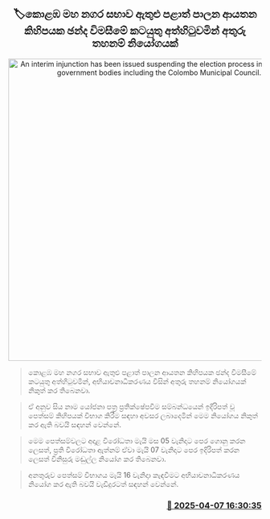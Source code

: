<p align='center'><b><h2 align='center' title='An interim injunction has been issued suspending the election process in several local government bodies including the Colombo Municipal Council.'>🏷කොළඹ මහ නගර සභාව ඇතුළු පළාත් පාලන ආයතන කිහිපයක ඡන්ද විමසීමේ කටයුතු අත්හිටුවමින් අතුරු තහනම් නියෝගයක්</h2></b></p>
<p align='center'><img src='https://helakuru.sgp1.cdn.digitaloceanspaces.com/esana/images/lib/local-government-election-2025.jpg' width='600' alt='An interim injunction has been issued suspending the election process in several local government bodies including the Colombo Municipal Council.'></p>

> කොළඹ මහ නගර සභාව ඇතුළු පළාත් පාලන ආයතන කිහිපයක ඡන්ද විමසීමේ කටයුතු අත්හිටුවමින්, අභියාචනාධිකරණය විසින් අතුරු තහනම් නියෝගයක් නිකුත් කර තිබෙනවා.

> ඒ අනුව සිය නාම යෝජනා පත්‍ර ප්‍රතික්ෂේපවීම සම්බන්ධයෙන් ඉදිරිපත් වූ පෙත්සම් කිහිපයක් විභාග කිරීම සඳහා අවසර ලබාදෙමින් මෙම නියෝගය නිකුත් කර ඇති බවයි සඳහන් වෙන්නේ.

> මෙම පෙත්සම්වලට අදාළ විරෝධතා මැයි මස 05 වැනිදාට පෙර ගොනු කරන ලෙසත්, ප්‍රති විරෝධතා ඇත්නම් ඒවා මැයි 07 වැනිදාට පෙර ඉදිරිපත් කරන ලෙසත් විනිසුරු මඬුල්ල නියෝග කර තිබෙනවා.

> අනතුරුව පෙත්සම් විභාගය මැයි 16 වැනිදාා කැඳවීමට අභියාචනාධිකරණය නියෝග කර ඇති බවයි වැඩිදුරටත් සඳහන් වෙන්නේ. 



<h3 align='right'><a href='https://www.helakuru.lk/esana/p/109050/'>📅 2025-04-07 16:30:35</a></h3>
